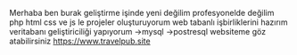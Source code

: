 Merhaba ben burak geliştirme işinde yeni değilim profesyonelde değilim
php html css ve js le projeler oluşturuyorum
web tabanlı işbirliklerini hazırım 
veritabanı geliştiriciliği yapıyorum
->mysql ->postresql
websiteme göz atabilirsiniz https://www.travelpub.site
